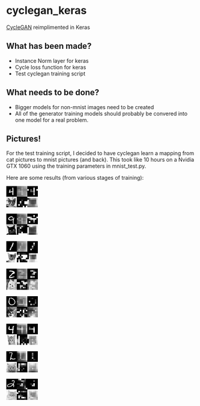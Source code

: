 # cyclegan_keras
[CycleGAN](https://github.com/junyanz/CycleGAN) reimplimented in Keras

## What has been made?
* Instance Norm  layer for keras
* Cycle loss function for keras
* Test cyclegan training script

## What needs to be done?
* Bigger models for non-mnist images need to be created
* All of the generator training models should probably be convered into one model for a real problem.

## Pictures!
For the test training script, I decided to have cyclegan learn a mapping from cat pictures to mnist pictures (and back).
This took like 10 hours on a Nvidia GTX 1060 using the training parameters in mnist_test.py.

Here are some results (from various stages of training):

![19](/test/example_output/images/19.png)

![31](/test/example_output/images/31.png)

![34](/test/example_output/images/34.png)

![42](/test/example_output/images/42.png)

![62](/test/example_output/images/62.png)

![72](/test/example_output/images/72.png)

![80](/test/example_output/images/80.png)

![90](/test/example_output/images/90.png)


